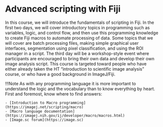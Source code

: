 # Advanced scripting with Fiji

In this course, we will introduce the fundamentals of scripting in Fiji. In the
first two days, we will cover introductory topics in programming such as
variables, logic, and control flow, and then use this programming knowledge to
create Fiji macros to automate processing of data. Some topics that we will
cover are batch processing files, making simple graphical user interfaces,
segmentation using pixel classification, and using the ROI manager in a script.
The third day will be a workshop-style event where participants are encouraged
to bring their own data and develop their own image analysis script. This
course is targeted toward people who have either already taken the HT
“introduction to scientific image analysis” course, or who have a good
background in ImageJ/Fiji.

!!!Note
    As with any programming language it is more important to understand the
    logic and the vocabulary than to know everything by heart. First and
    foremost, know where to find answers:

    - [Introduction to Macro programming](https://imagej.net/scripting/macro)
    - [Macro language documentation](https://imagej.nih.gov/ij/developer/macro/macros.html)
    - [Image.sc forum](https://image.sc)
